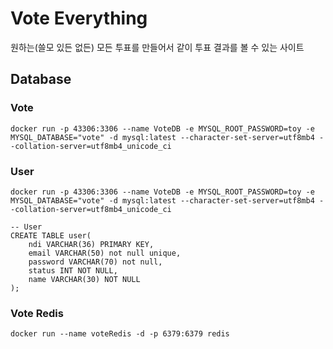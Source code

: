 # Vote Everything

원하는(쓸모 있든 없든) 모든 투표를 만들어서 같이 투표 결과를 볼 수 있는 사이트

## Database

### Vote

```MySQL
docker run -p 43306:3306 --name VoteDB -e MYSQL_ROOT_PASSWORD=toy -e MYSQL_DATABASE="vote" -d mysql:latest --character-set-server=utf8mb4 --collation-server=utf8mb4_unicode_ci

```

### User

```MySQL
docker run -p 43306:3306 --name VoteDB -e MYSQL_ROOT_PASSWORD=toy -e MYSQL_DATABASE="vote" -d mysql:latest --character-set-server=utf8mb4 --collation-server=utf8mb4_unicode_ci

-- User
CREATE TABLE user(
    ndi VARCHAR(36) PRIMARY KEY,
    email VARCHAR(50) not null unique,
    password VARCHAR(70) not null,
    status INT NOT NULL,
    name VARCHAR(30) NOT NULL
);

```

### Vote Redis

```
docker run --name voteRedis -d -p 6379:6379 redis
```
